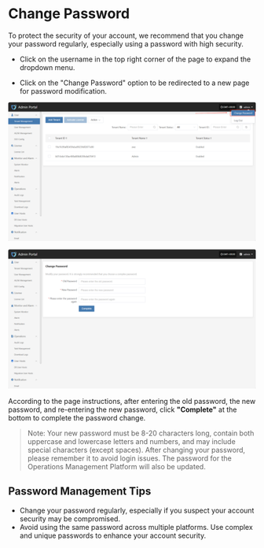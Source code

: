 # **Change Password**

To protect the security of your account, we recommend that you change your password regularly, especially using a password with high security.

- Click on the username in the top right corner of the page to expand the dropdown menu.

- Click on the "Change Password" option to be redirected to a new page for password modification.

![](./images/profile-1.png)

![](./images/profile-2.png)

According to the page instructions, after entering the old password, the new password, and re-entering the new password, click **"Complete"** at the bottom to complete the password change.

> Note: Your new password must be 8-20 characters long, contain both uppercase and lowercase letters and numbers, and may include special characters (except spaces). After changing your password, please remember it to avoid login issues. The password for the Operations Management Platform will also be updated.

## **Password Management Tips**

- Change your password regularly, especially if you suspect your account security may be compromised.
- Avoid using the same password across multiple platforms. Use complex and unique passwords to enhance your account security.

